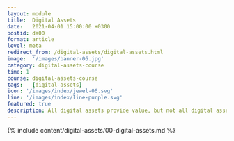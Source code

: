 ```yaml
---
layout: module
title:  Digital Assets
date:   2021-04-01 15:00:00 +0300
postid: da00
format: article
level: meta
redirect_from: /digital-assets/digital-assets.html
image:  '/images/banner-06.jpg'
category: digital-assets-course
time: 1
course: digital-assets-course
tags:   [digital-assets]
icon: '/images/index/jewel-06.svg'
line: '/images/index/line-purple.svg'
featured: true
description: All digital assets provide value, but not all digital assets are valued equally
---
```


{% include content/digital-assets/00-digital-assets.md %}
